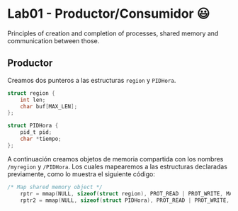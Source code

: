 # Lab01 - Productor/Consumidor :smiley:
Principles of creation and completion of processes, shared memory and communication between those.

## Productor
Creamos dos punteros a las estructuras `region` y `PIDHora`.
```c
struct region {
    int len;
    char buf[MAX_LEN];
};

struct PIDHora {
    pid_t pid;
    char *tiempo;
};
```
A continuación creamos objetos de memoria compartida con los nombres `/myregion` y `/PIDHora`. Los cuales mapearemos a las estructuras declaradas previamente, como lo muestra el siguiente código:
```c
/* Map shared memory object */
    rptr = mmap(NULL, sizeof(struct region), PROT_READ | PROT_WRITE, MAP_SHARED, fd, 0);
    rptr2 = mmap(NULL, sizeof(struct PIDHora), PROT_READ | PROT_WRITE, MAP_SHARED, fd2, 0);
```


